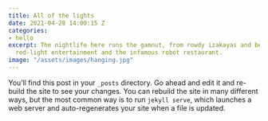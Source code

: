 ```yaml
---
title: All of the lights
date: 2021-04-28 14:00:15 Z
categories:
- hello
excerpt: The nightlife here runs the gamnut, from rowdy izakayas and beer bars, to
  red-light entertainment and the infamous robot restaurant.
image: "/assets/images/hanging.jpg"
---
```


You’ll find this post in your `_posts` directory. Go ahead and edit it and re-build the site to see your changes. You can rebuild the site in many different ways, but the most common way is to run `jekyll serve`, which launches a web server and auto-regenerates your site when a file is updated.